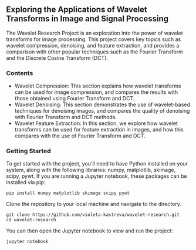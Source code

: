 ## Exploring the Applications of Wavelet Transforms in Image and Signal Processing
The Wavelet Research Project is an exploration into the power of wavelet transforms for image processing. This project covers key topics such as wavelet compression, denoising, and feature extraction, and provides a comparison with other popular techniques such as the Fourier Transform and the Discrete Cosine Transform (DCT).

### Contents
* Wavelet Compression: This section explains how wavelet transforms can be used for image compression, and compares the results with those obtained using Fourier Transform and DCT.
* Wavelet Denoising: This section demonstrates the use of wavelet-based techniques for denoising images, and compares the quality of denoising with Fourier Transform and DCT methods.
* Wavelet Feature Extraction: In this section, we explore how wavelet transforms can be used for feature extraction in images, and how this compares with the use of Fourier Transform and DCT.

### Getting Started
To get started with the project, you'll need to have Python installed on your system, along with the following libraries: numpy, matplotlib, skimage, scipy, pywt. If you are running a Jupyter notebook, these packages can be installed via pip:

```
pip install numpy matplotlib skimage scipy pywt
```

Clone the repository to your local machine and navigate to the directory.

```
git clone https://github.com/violeta-kastreva/wavelet-research.git
cd wavelet-research
```
You can then open the Jupyter notebook to view and run the project:

```
jupyter notebook
```
